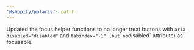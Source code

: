 ```yaml
---
'@shopify/polaris': patch
---
```


Updated the focus helper functions to no longer treat buttons with `aria-disabled="disabled"` and `tabindex="-1" (but no`disabled` attribute) as focusable.
